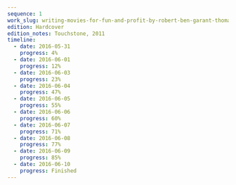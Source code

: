 ```yaml
---
sequence: 1
work_slug: writing-movies-for-fun-and-profit-by-robert-ben-garant-thomas-lennon
edition: Hardcover
edition_notes: Touchstone, 2011
timeline:
  - date: 2016-05-31
    progress: 4%
  - date: 2016-06-01
    progress: 12%
  - date: 2016-06-03
    progress: 23%
  - date: 2016-06-04
    progress: 47%
  - date: 2016-06-05
    progress: 55%
  - date: 2016-06-06
    progress: 60%
  - date: 2016-06-07
    progress: 71%
  - date: 2016-06-08
    progress: 77%
  - date: 2016-06-09
    progress: 85%
  - date: 2016-06-10
    progress: Finished
---
```

